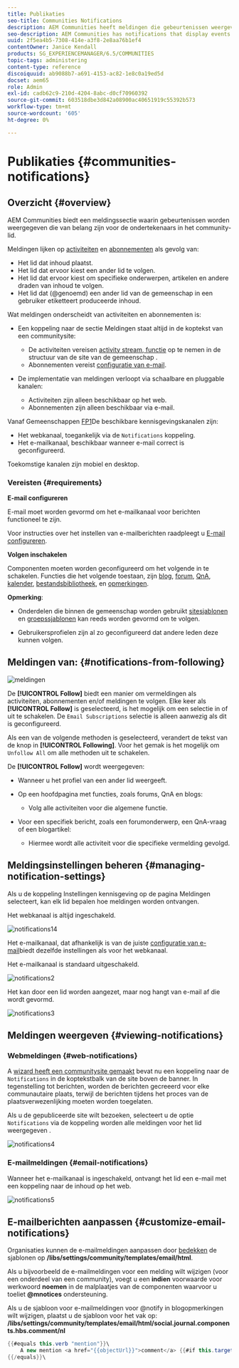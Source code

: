 ```yaml
---
title: Publikaties
seo-title: Communities Notifications
description: AEM Communities heeft meldingen die gebeurtenissen weergeven die van belang zijn voor het aanmeldingscommunity-lid
seo-description: AEM Communities has notifications that display events of interest to the signed-in community member
uuid: 2f5ea4b5-7308-414e-a3f8-2e8aa76b1ef4
contentOwner: Janice Kendall
products: SG_EXPERIENCEMANAGER/6.5/COMMUNITIES
topic-tags: administering
content-type: reference
discoiquuid: ab9088b7-a691-4153-ac82-1e8c0a19ed5d
docset: aem65
role: Admin
exl-id: cadb62c9-210d-4204-8abc-d0cf70960392
source-git-commit: 603518dbe3d842a08900ac40651919c55392b573
workflow-type: tm+mt
source-wordcount: '605'
ht-degree: 0%

---
```


# Publikaties {#communities-notifications}

## Overzicht {#overview}

AEM Communities biedt een meldingssectie waarin gebeurtenissen worden weergegeven die van belang zijn voor de ondertekenaars in het community-lid.

Meldingen lijken op [activiteiten](/help/communities/essentials-activities.md) en [abonnementen](/help/communities/subscriptions.md) als gevolg van:

* Het lid dat inhoud plaatst.
* Het lid dat ervoor kiest een ander lid te volgen.
* Het lid dat ervoor kiest om specifieke onderwerpen, artikelen en andere draden van inhoud te volgen.
* Het lid dat (@genoemd) een ander lid van de gemeenschap in een gebruiker etiketteert produceerde inhoud.

Wat meldingen onderscheidt van activiteiten en abonnementen is:

* Een koppeling naar de sectie Meldingen staat altijd in de koptekst van een communitysite:

   * De activiteiten vereisen [activity stream, functie](/help/communities/functions.md#activity-stream-function) op te nemen in de structuur van de site van de gemeenschap .
   * Abonnementen vereist [configuratie van e-mail](/help/communities/email.md).

* De implementatie van meldingen verloopt via schaalbare en pluggable kanalen:

   * Activiteiten zijn alleen beschikbaar op het web.
   * Abonnementen zijn alleen beschikbaar via e-mail.

Vanaf Gemeenschappen [FP1](/help/communities/deploy-communities.md#latestfeaturepack)De beschikbare kennisgevingskanalen zijn:

* Het webkanaal, toegankelijk via de `Notifications` koppeling.
* Het e-mailkanaal, beschikbaar wanneer e-mail correct is geconfigureerd.

Toekomstige kanalen zijn mobiel en desktop.

### Vereisten {#requirements}

**E-mail configureren**

E-mail moet worden gevormd om het e-mailkanaal voor berichten functioneel te zijn.

Voor instructies over het instellen van e-mailberichten raadpleegt u [E-mail configureren](/help/communities/analytics.md).

**Volgen inschakelen**

Componenten moeten worden geconfigureerd om het volgende in te schakelen. Functies die het volgende toestaan, zijn [blog](/help/communities/blog-feature.md), [forum](/help/communities/forum.md), [QnA](/help/communities/working-with-qna.md), [kalender](/help/communities/calendar.md), [bestandsbibliotheek](/help/communities/file-library.md), en [opmerkingen](/help/communities/comments.md).

**Opmerking**:

* Onderdelen die binnen de gemeenschap worden gebruikt [sitesjablonen](/help/communities/sites.md) en [groepssjablonen](/help/communities/tools-groups.md) kan reeds worden gevormd om te volgen.

* Gebruikersprofielen zijn al zo geconfigureerd dat andere leden deze kunnen volgen.

## Meldingen van: {#notifications-from-following}

![meldingen](assets/notifications.png)

De **[!UICONTROL Follow]** biedt een manier om vermeldingen als activiteiten, abonnementen en/of meldingen te volgen. Elke keer als **[!UICONTROL Follow]** is geselecteerd, is het mogelijk om een selectie in of uit te schakelen. De `Email Subscriptions` selectie is alleen aanwezig als dit is geconfigureerd.

Als een van de volgende methoden is geselecteerd, verandert de tekst van de knop in **[!UICONTROL Following]**. Voor het gemak is het mogelijk om `Unfollow All` om alle methoden uit te schakelen.

De **[!UICONTROL Follow]** wordt weergegeven:

* Wanneer u het profiel van een ander lid weergeeft.
* Op een hoofdpagina met functies, zoals forums, QnA en blogs:

   * Volg alle activiteiten voor die algemene functie.

* Voor een specifiek bericht, zoals een forumonderwerp, een QnA-vraag of een blogartikel:

   * Hiermee wordt alle activiteit voor die specifieke vermelding gevolgd.

## Meldingsinstellingen beheren {#managing-notification-settings}

Als u de koppeling Instellingen kennisgeving op de pagina Meldingen selecteert, kan elk lid bepalen hoe meldingen worden ontvangen.

Het webkanaal is altijd ingeschakeld.

![notifications14](assets/notifications1.png)

Het e-mailkanaal, dat afhankelijk is van de juiste [configuratie van e-mail](/help/communities/email.md)biedt dezelfde instellingen als voor het webkanaal.

Het e-mailkanaal is standaard uitgeschakeld.

![notifications2](assets/notifications2.png)

Het kan door een lid worden aangezet, maar nog hangt van e-mail af die wordt gevormd.

![notifications3](assets/notifications3.png)

## Meldingen weergeven {#viewing-notifications}

### Webmeldingen {#web-notifications}

A [wizard heeft een communitysite gemaakt](/help/communities/sites-console.md) bevat nu een koppeling naar de `Notifications` in de koptekstbalk van de site boven de banner. In tegenstelling tot berichten, worden de berichten gecreeerd voor elke communautaire plaats, terwijl de berichten tijdens het proces van de plaatsverwezenlijking moeten worden toegelaten.

Als u de gepubliceerde site wilt bezoeken, selecteert u de optie `Notifications` via de koppeling worden alle meldingen voor het lid weergegeven .

![notifications4](assets/notifications4.png)

### E-mailmeldingen {#email-notifications}

Wanneer het e-mailkanaal is ingeschakeld, ontvangt het lid een e-mail met een koppeling naar de inhoud op het web.

![notifications5](assets/notifications5.png)

## E-mailberichten aanpassen {#customize-email-notifications}

Organisaties kunnen de e-mailmeldingen aanpassen door [bedekken](/help/communities/client-customize.md#overlays) de sjablonen op **/libs/settings/community/templates/email/html**.

Als u bijvoorbeeld de e-mailmeldingen voor een melding wilt wijzigen (voor een onderdeel van een community), voegt u een **indien** voorwaarde voor werkwoord **noemen** in de malplaatjes van de componenten waarvoor u toeliet **@mnotices** ondersteuning.

Als u de sjabloon voor e-mailmeldingen voor @notify in blogopmerkingen wilt wijzigen, plaatst u de sjabloon voor het vak op: **/libs/settings/community/templates/email/html/social.journal.components.hbs.comment/nl**

```java
{{#equals this.verb "mention"}}\
    A new mention <a href="{{objectUrl}}">comment</a> {{#if this.target.properties.[jcr:title]}}to the article "{{{target.displayName}}}" {{/if}}was added by {{{user.name}}} on {{dateUtil this.published format="EEE, d MMM yyyy HH:mm:ss z"}}.\n \
{{/equals}}\
```
